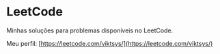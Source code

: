 # LeetCode

Minhas soluções para problemas disponíveis no LeetCode.

Meu perfil: [https://leetcode.com/viktsys/](https://leetcode.com/viktsys/)